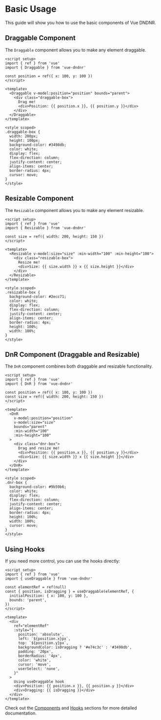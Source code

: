 # Basic Usage

This guide will show you how to use the basic components of Vue DNDNR.

## Draggable Component

The `Draggable` component allows you to make any element draggable.

```vue
<script setup>
import { ref } from 'vue'
import { Draggable } from 'vue-dndnr'

const position = ref({ x: 100, y: 100 })
</script>

<template>
  <Draggable v-model:position="position" bounds="parent">
    <div class="draggable-box">
      Drag me!
      <div>Position: {{ position.x }}, {{ position.y }}</div>
    </div>
  </Draggable>
</template>

<style scoped>
.draggable-box {
  width: 200px;
  height: 100px;
  background-color: #3498db;
  color: white;
  display: flex;
  flex-direction: column;
  justify-content: center;
  align-items: center;
  border-radius: 4px;
  cursor: move;
}
</style>
```

## Resizable Component

The `Resizable` component allows you to make any element resizable.

```vue
<script setup>
import { ref } from 'vue'
import { Resizable } from 'vue-dndnr'

const size = ref({ width: 200, height: 150 })
</script>

<template>
  <Resizable v-model:size="size" :min-width="100" :min-height="100">
    <div class="resizable-box">
      Resize me!
      <div>Size: {{ size.width }} x {{ size.height }}</div>
    </div>
  </Resizable>
</template>

<style scoped>
.resizable-box {
  background-color: #2ecc71;
  color: white;
  display: flex;
  flex-direction: column;
  justify-content: center;
  align-items: center;
  border-radius: 4px;
  height: 100%;
  width: 100%;
}
</style>
```

## DnR Component (Draggable and Resizable)

The `DnR` component combines both draggable and resizable functionality.

```vue
<script setup>
import { ref } from 'vue'
import { DnR } from 'vue-dndnr'

const position = ref({ x: 100, y: 100 })
const size = ref({ width: 200, height: 150 })
</script>

<template>
  <DnR
    v-model:position="position"
    v-model:size="size"
    bounds="parent"
    :min-width="100"
    :min-height="100"
  >
    <div class="dnr-box">
      Drag and resize me!
      <div>Position: {{ position.x }}, {{ position.y }}</div>
      <div>Size: {{ size.width }} x {{ size.height }}</div>
    </div>
  </DnR>
</template>

<style scoped>
.dnr-box {
  background-color: #9b59b6;
  color: white;
  display: flex;
  flex-direction: column;
  justify-content: center;
  align-items: center;
  border-radius: 4px;
  height: 100%;
  width: 100%;
  cursor: move;
}
</style>
```

## Using Hooks

If you need more control, you can use the hooks directly:

```vue
<script setup>
import { ref } from 'vue'
import { useDraggable } from 'vue-dndnr'

const elementRef = ref(null)
const { position, isDragging } = useDraggable(elementRef, {
  initialPosition: { x: 100, y: 100 },
  bounds: 'parent',
})
</script>

<template>
  <div
    ref="elementRef"
    :style="{
      position: 'absolute',
      left: `${position.x}px`,
      top: `${position.y}px`,
      backgroundColor: isDragging ? '#e74c3c' : '#3498db',
      padding: '20px',
      borderRadius: '4px',
      color: 'white',
      cursor: 'move',
      userSelect: 'none',
    }"
  >
    Using useDraggable hook
    <div>Position: {{ position.x }}, {{ position.y }}</div>
    <div>Dragging: {{ isDragging }}</div>
  </div>
</template>
```

Check out the [Components](/components/) and [Hooks](/hooks/) sections for more detailed documentation.

